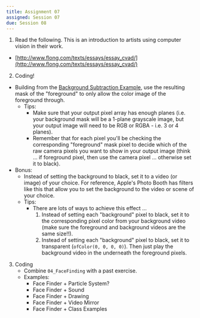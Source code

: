 ```yaml
---
title: Assignment 07
assigned: Session 07
due: Session 08
---
```



1. Read the following.  This is an introduction to artists using computer vision in their work.
  - [http://www.flong.com/texts/essays/essay_cvad/](http://www.flong.com/texts/essays/essay_cvad/)

2. Coding!
  - Building from the [Background Subtraction Example](https://github.com/SAIC-ATS/ARTTECH-3135/tree/master/Session_07/00_BackgroundSubtraction), use the resulting mask of the "foreground" to only allow the color image of the foreground through.
      - Tips:
          - Make sure that your output pixel array has enough planes (i.e. your background mask will be a 1-plane grayscale image, but your output image will need to be RGB or RGBA - i.e. 3 or 4 planes).  
          - Remember that for each pixel you'll be checking the corresponding "foreground" mask pixel to decide which of the raw camera pixels you want to show in your output image (think ... if foreground pixel, then use the camera pixel ... otherwise set it to black).
  - Bonus:
      - Instead of setting the background to black, set it to a video (or image) of your choice.  For reference, Apple's Photo Booth has filters like this that allow you to set the background to the video or scene of your choice.
      - Tips:  
          - There are lots of ways to achieve this effect ...
              1. Instead of setting each "background" pixel to black, set it to the corresponding pixel color from your background video (make sure the foreground and background videos are the same size!!).
              2. Instead of setting each "background" pixel to black, set it to transparent (`ofColor(0, 0, 0, 0)`).  Then just play the background video in the underneath the foreground pixels.

3. Coding
    - Combine `04_FaceFinding` with a past exercise.
    - Examples:
        - Face Finder + Particle System?
        - Face Finder + Sound
        - Face Finder + Drawing
        - Face Finder + Video Mirror
        - Face Finder + Class Examples
